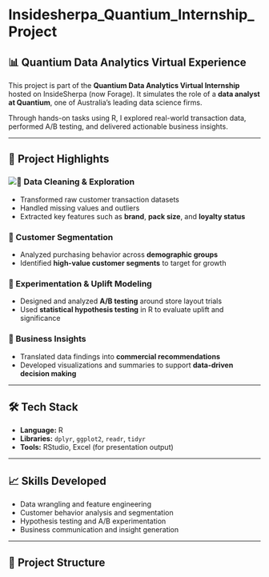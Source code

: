 # Insidesherpa_Quantium_Internship_Project

## 📊 Quantium Data Analytics Virtual Experience

This project is part of the **Quantium Data Analytics Virtual Internship** hosted on InsideSherpa (now Forage). It simulates the role of a **data analyst at Quantium**, one of Australia’s leading data science firms.

Through hands-on tasks using R, I explored real-world transaction data, performed A/B testing, and delivered actionable business insights.

---

## 🚀 Project Highlights

### ![🔧 Data Cleaning & Exploration](https://github.com/analystd23/insidesherpa_quantium_internship_project/blob/main/assets/scripts/r/Quantium%20Virtual%20Internship%20task1.Rmd)
- Transformed raw customer transaction datasets
- Handled missing values and outliers
- Extracted key features such as **brand**, **pack size**, and **loyalty status**

### 🧠 Customer Segmentation
- Analyzed purchasing behavior across **demographic groups**
- Identified **high-value customer segments** to target for growth

### 🧪 Experimentation & Uplift Modeling
- Designed and analyzed **A/B testing** around store layout trials
- Used **statistical hypothesis testing** in R to evaluate uplift and significance

### 💼 Business Insights
- Translated data findings into **commercial recommendations**
- Developed visualizations and summaries to support **data-driven decision making**

---

## 🛠 Tech Stack

- **Language:** R  
- **Libraries:** `dplyr`, `ggplot2`, `readr`, `tidyr`  
- **Tools:** RStudio, Excel (for presentation output)

---

## 📈 Skills Developed

- Data wrangling and feature engineering  
- Customer behavior analysis and segmentation  
- Hypothesis testing and A/B experimentation  
- Business communication and insight generation  

---

## 📂 Project Structure

